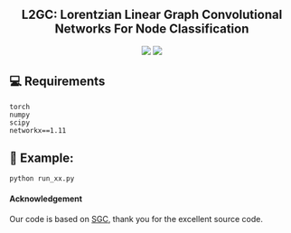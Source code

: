 <h2 align="center">
L2GC: Lorentzian Linear Graph Convolutional Networks For Node Classification
</h2>

<p align="center">
    <img src="https://img.shields.io/badge/version-1.0.1-blue">
    <img src="https://img.shields.io/badge/PyTorch-%23EE4C2C.svg?e&logo=PyTorch&logoColor=white">
</p>

## 💻 Requirements
    torch
    numpy
    scipy
    networkx==1.11

## 🚀 Example:
    python run_xx.py

#### Acknowledgement
Our code is based on [SGC](https://github.com/Tiiiger/SGC), thank you for the excellent source code.

